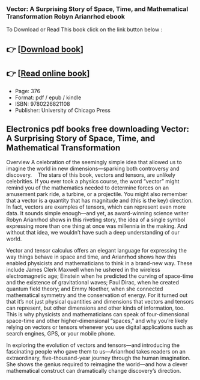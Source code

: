 ### Vector: A Surprising Story of Space, Time, and Mathematical Transformation Robyn Arianrhod ebook

To Download or Read This book click on the link button below :

## 👉  [**[Download book](http://ebooksharez.info/download.php?group=book&from=github.com&id=709292&lnk=1063 "Download book")**]

## 👉  [**[Read online book](http://ebooksharez.info/download.php?group=book&from=github.com&id=709292&lnk=1063 "Read online book")**]


* Page: 376
* Format: pdf / epub / kindle
* ISBN: 9780226821108
* Publisher: University of Chicago Press



## Electronics pdf books free downloading Vector: A Surprising Story of Space, Time, and Mathematical Transformation


Overview
A celebration of the seemingly simple idea that allowed us to imagine the world in new dimensions—sparking both controversy and discovery. 
  
 The stars of this book, vectors and tensors, are unlikely celebrities. If you ever took a physics course, the word “vector” might remind you of the mathematics needed to determine forces on an amusement park ride, a turbine, or a projectile. You might also remember that a vector is a quantity that has magnitude and (this is the key) direction. In fact, vectors are examples of tensors, which can represent even more data. It sounds simple enough—and yet, as award-winning science writer Robyn Arianrhod shows in this riveting story, the idea of a single symbol expressing more than one thing at once was millennia in the making. And without that idea, we wouldn’t have such a deep understanding of our world.
 
 Vector and tensor calculus offers an elegant language for expressing the way things behave in space and time, and Arianrhod shows how this enabled physicists and mathematicians to think in a brand-new way. These include James Clerk Maxwell when he ushered in the wireless electromagnetic age; Einstein when he predicted the curving of space-time and the existence of gravitational waves; Paul Dirac, when he created quantum field theory; and Emmy Noether, when she connected mathematical symmetry and the conservation of energy. For it turned out that it’s not just physical quantities and dimensions that vectors and tensors can represent, but other dimensions and other kinds of information, too. This is why physicists and mathematicians can speak of four-dimensional space-time and other higher-dimensional “spaces,” and why you’re likely relying on vectors or tensors whenever you use digital applications such as search engines, GPS, or your mobile phone.
 
 In exploring the evolution of vectors and tensors—and introducing the fascinating people who gave them to us—Arianrhod takes readers on an extraordinary, five-thousand-year journey through the human imagination. She shows the genius required to reimagine the world—and how a clever mathematical construct can dramatically change discovery’s direction.



